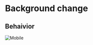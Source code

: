 # Background change

## Behaivior


 
![Mobile](https://github.com/MarinaAlmeida20/Search-Movie/blob/main/assets/PortMovieResp.gif?raw=true)
